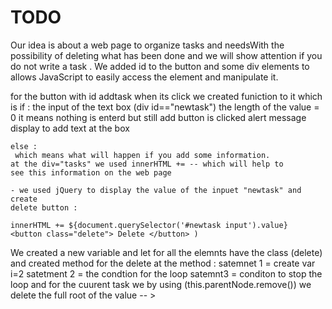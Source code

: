 # TODO
Our idea is about a web page to organize tasks and needsWith the possibility of  deleting what has been done  and we will show attention if you do not write a task .
We added id to the button and  some div elements to allows JavaScript to easily access the element and manipulate it.

for the button with id addtask when its click we created funiction to it which is 
	if :
	the input of the text box (div id=="newtask") the length of the value = 0 it means 
	nothing is enterd but still add button is clicked alert message display 
	to add text at the box 
	
	else : 
     which means what will happen if you add some information.
	at the div="tasks" we used innerHTML += -- which will help to 
	see this information on the web page  
	
	- we used jQuery to display the value of the inpuet "newtask" and create
	delete button : 
	
	innerHTML += ${document.querySelector('#newtask input').value}
	<button class="delete"> Delete </button> )
  
 We created a new variable and let for all the elemnts have the class (delete) 
and created method for the delete at the method :
 satemnet 1 = create var i=2
 satetment 2 = the condtion for the loop 
 satemnt3 = conditon to stop the loop 
and for the cuurent task we by using (this.parentNode.remove()) we delete the 
full root of the value -- > 

      
